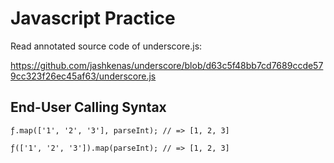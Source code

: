 # Javascript Practice

Read annotated source code of underscore.js:

https://github.com/jashkenas/underscore/blob/d63c5f48bb7cd7689ccde579cc323f26ec45af63/underscore.js


## End-User Calling Syntax
    
    ƒ.map(['1', '2', '3'], parseInt); // => [1, 2, 3]
    
    ƒ(['1', '2', '3']).map(parseInt); // => [1, 2, 3]